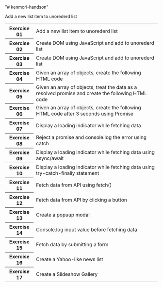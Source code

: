 "# kenmori-handson"

Add a new list item to unorederd list

<table>
<tr>
<th>Exercise 01</th>
<td>Add a new list item to unorederd list</td>
</tr>
<tr>
<th>Exercise 02</th>
<td>Create DOM using JavaScript and add to unorederd list</td>
</tr>
<tr>
<th>Exercise 03</th>
<td>Create DOM using JavaScript and add to unorederd list</td>
</tr>
<tr>
<th>Exercise 04</th>
<td>Given an array of objects, create the following HTML code</td>
</tr>
<tr>
<th>Exercise 05</th>
<td>Given an array of objects, treat the data as a resolved promise and create the following HTML code</td>
</tr>
<tr>
<th>Exercise 06</th>
<td>Given an array of objects, create the following HTML code after 3 seconds using Promise</td>
</tr>
<tr>
<th>Exercise 07</th>
<td>Display a loading indicator while fetching data</td>
</tr>
<tr>
<th>Exercise 08</th>
<td>Reject a promise and console.log the error using catch</td>
</tr>
<tr>
<th>Exercise 09</th>
<td>Display a loading indicator while fetching data using async/await</td>
</tr>
<tr>
<th>Exercise 10</th>
<td>Display a loading indicator while fetching data using try-catch-finaliy statement</td>
</tr>
<tr>
<th>Exercise 11</th>
<td>Fetch data from API using fetch()</td>
</tr>
<tr>
<th>Exercise 12</th>
<td>Fetch data from API by clicking a button</td>
</tr>
<tr>
<th>Exercise 13</th>
<td>Create a popuup modal</td>
</tr>
<tr>
<th>Exercise 14</th>
<td>Console.log input value before fetching data</td>
</tr>
<tr>
<th>Exercise 15</th>
<td>Fetch data by submitting a form</td>
</tr>
<tr>
<th>Exercise 16</th>
<td>Create a Yahoo-like news list</td>
</tr>
<tr>
<th>Exercise 17</th>
<td>Create a Slideshow Gallery</td>
</tr>

</table>
